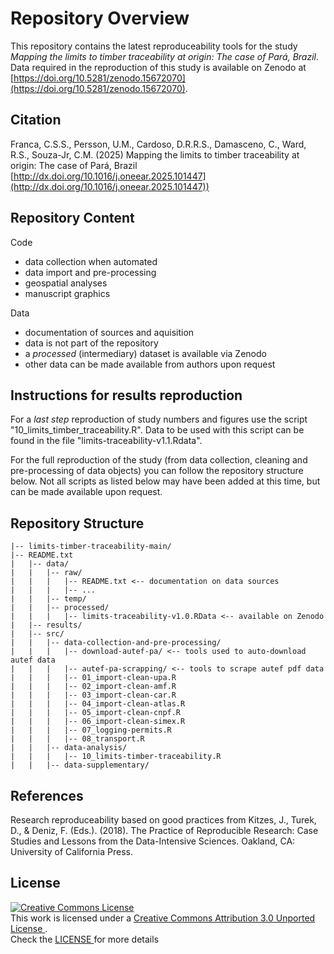 
# Repository Overview

This repository contains the latest reproduceability tools for the study *Mapping the limits to timber traceability at origin: The case of Pará, Brazil*. Data required in the reproduction of this study is available on Zenodo at [https://doi.org/10.5281/zenodo.15672070](https://doi.org/10.5281/zenodo.15672070).

## Citation
Franca, C.S.S., Persson, U.M., Cardoso, D.R.R.S., Damasceno, C., Ward, R.S., Souza-Jr, C.M. (2025) Mapping the limits to timber traceability at origin: The case of Pará, Brazil [http://dx.doi.org/10.1016/j.oneear.2025.101447](http://dx.doi.org/10.1016/j.oneear.2025.101447))

## Repository Content 

Code
- data collection when automated
- data import and pre-processing
- geospatial analyses
- manuscript graphics 

Data 
- documentation of sources and aquisition
- data is not part of the repository 
- a *processed* (intermediary) dataset is available via Zenodo 
- other data can be made available from authors upon request 

## Instructions for results reproduction

For a *last step* reproduction of study numbers and figures use the script "10_limits_timber_traceability.R". Data to be used with this script can be found in the file "limits-traceability-v1.1.Rdata".

For the full reproduction of the study (from data collection, cleaning and pre-processing of data objects) you can follow the repository structure below. Not all scripts as listed below may have been added at this time, but can be made available upon request.



## Repository Structure

```
|-- limits-timber-traceability-main/
|-- README.txt
|   |-- data/
|   |   |-- raw/
|   |   |   |-- README.txt <-- documentation on data sources
|   |   |   |-- ...
|   |   |-- temp/
|   |   |-- processed/
|   |   |   |-- limits-traceability-v1.0.RData <-- available on Zenodo
|   |-- results/
|   |-- src/
|   |   |-- data-collection-and-pre-processing/
|   |   |   |-- download-autef-pa/ <-- tools used to auto-download autef data
|   |   |   |-- autef-pa-scrapping/ <-- tools to scrape autef pdf data
|   |   |   |-- 01_import-clean-upa.R
|   |   |   |-- 02_import-clean-amf.R 
|   |   |   |-- 03_import-clean-car.R
|   |   |   |-- 04_import-clean-atlas.R
|   |   |   |-- 05_import-clean-cnpf.R
|   |   |   |-- 06_import-clean-simex.R
|   |   |   |-- 07_logging-permits.R
|   |   |   |-- 08_transport.R
|   |   |-- data-analysis/
|   |   |   |-- 10_limits-timber-traceability.R
|   |   |-- data-supplementary/

```

## References 

Research reproduceability based on good practices from Kitzes, J., Turek, D., & Deniz, F. (Eds.). (2018). The Practice of Reproducible Research: Case Studies and Lessons from the Data-Intensive Sciences. Oakland, CA: University of California Press. 


## License
<a rel="license" href="http://creativecommons.org/licenses/by/3.0/">
  <img alt="Creative Commons License" style="border-width:0" src="https://i.creativecommons.org/l/by/3.0/88x31.png" /> 
</a>
<br />
This work is licensed under a 
<a rel="license" href="http://creativecommons.org/licenses/by/3.0/">
  Creative Commons Attribution 3.0 Unported License
</a>.
<br />
Check the 
<a rel="license" href="https://github.com/carolsrto/illegality-risk-ns/blob/main/LICENSE">
LICENSE
</a> 
for more details

